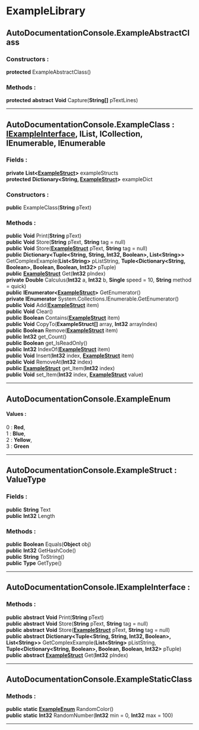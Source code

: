 <h1>ExampleLibrary</h1> <h2 id='ExampleAbstractClassAnchor'>AutoDocumentationConsole.ExampleAbstractClass</h2>  <h3>Constructors : </h3><strong>protected</strong> <strong></strong> ExampleAbstractClass()<br> 
 <h3>Methods : </h3><strong>protected</strong> <strong></strong> <strong>abstract</strong> <strong>Void</strong> Capture(<strong>String[]</strong> pTextLines)<br> 
<hr><h2 id='ExampleClassAnchor'>AutoDocumentationConsole.ExampleClass : <a href='#IExampleInterfaceAnchor'>IExampleInterface</a>, IList, ICollection, IEnumerable, IEnumerable</h2> <h3>Fields : </h3><strong>private</strong> <strong></strong> <strong></strong> <strong>List&lt;<a href='#ExampleStructAnchor'>ExampleStruct</a>&gt;</strong> exampleStructs<br> 
<strong>protected</strong> <strong></strong> <strong></strong> <strong>Dictionary&lt;String, <a href='#ExampleStructAnchor'>ExampleStruct</a>&gt;</strong> exampleDict<br> 
 <h3>Constructors : </h3><strong>public</strong> <strong></strong> ExampleClass(<strong>String</strong> pText)<br> 
 <h3>Methods : </h3><strong>public</strong> <strong></strong> <strong></strong> <strong>Void</strong> Print(<strong>String</strong> pText)<br> 
<strong>public</strong> <strong></strong> <strong></strong> <strong>Void</strong> Store(<strong>String</strong> pText, <strong>String</strong> tag = null)<br> 
<strong>public</strong> <strong></strong> <strong></strong> <strong>Void</strong> Store(<strong><a href='#ExampleStructAnchor'>ExampleStruct</a></strong> pText, <strong>String</strong> tag = null)<br> 
<strong>public</strong> <strong></strong> <strong></strong> <strong>Dictionary&lt;Tuple&lt;String, String, Int32, Boolean&gt;, List&lt;String&gt;&gt;</strong> GetComplexExample(<strong>List&lt;String&gt;</strong> pListString, <strong>Tuple&lt;Dictionary&lt;String, Boolean&gt;, Boolean, Boolean, Int32&gt;</strong> pTuple)<br> 
<strong>public</strong> <strong></strong> <strong></strong> <strong><a href='#ExampleStructAnchor'>ExampleStruct</a></strong> Get(<strong>Int32</strong> pIndex)<br> 
<strong>private</strong> <strong></strong> <strong></strong> <strong>Double</strong> Calculus(<strong>Int32</strong> a, <strong>Int32</strong> b, <strong>Single</strong> speed = 10, <strong>String</strong> method = quick)<br> 
<strong>public</strong> <strong></strong> <strong></strong> <strong>IEnumerator&lt;<a href='#ExampleStructAnchor'>ExampleStruct</a>&gt;</strong> GetEnumerator()<br> 
<strong>private</strong> <strong></strong> <strong></strong> <strong>IEnumerator</strong> System.Collections.IEnumerable.GetEnumerator()<br> 
<strong>public</strong> <strong></strong> <strong></strong> <strong>Void</strong> Add(<strong><a href='#ExampleStructAnchor'>ExampleStruct</a></strong> item)<br> 
<strong>public</strong> <strong></strong> <strong></strong> <strong>Void</strong> Clear()<br> 
<strong>public</strong> <strong></strong> <strong></strong> <strong>Boolean</strong> Contains(<strong><a href='#ExampleStructAnchor'>ExampleStruct</a></strong> item)<br> 
<strong>public</strong> <strong></strong> <strong></strong> <strong>Void</strong> CopyTo(<strong>ExampleStruct[]</strong> array, <strong>Int32</strong> arrayIndex)<br> 
<strong>public</strong> <strong></strong> <strong></strong> <strong>Boolean</strong> Remove(<strong><a href='#ExampleStructAnchor'>ExampleStruct</a></strong> item)<br> 
<strong>public</strong> <strong></strong> <strong></strong> <strong>Int32</strong> get_Count()<br> 
<strong>public</strong> <strong></strong> <strong></strong> <strong>Boolean</strong> get_IsReadOnly()<br> 
<strong>public</strong> <strong></strong> <strong></strong> <strong>Int32</strong> IndexOf(<strong><a href='#ExampleStructAnchor'>ExampleStruct</a></strong> item)<br> 
<strong>public</strong> <strong></strong> <strong></strong> <strong>Void</strong> Insert(<strong>Int32</strong> index, <strong><a href='#ExampleStructAnchor'>ExampleStruct</a></strong> item)<br> 
<strong>public</strong> <strong></strong> <strong></strong> <strong>Void</strong> RemoveAt(<strong>Int32</strong> index)<br> 
<strong>public</strong> <strong></strong> <strong></strong> <strong><a href='#ExampleStructAnchor'>ExampleStruct</a></strong> get_Item(<strong>Int32</strong> index)<br> 
<strong>public</strong> <strong></strong> <strong></strong> <strong>Void</strong> set_Item(<strong>Int32</strong> index, <strong><a href='#ExampleStructAnchor'>ExampleStruct</a></strong> value)<br> 
<hr><h2 id='ExampleEnumAnchor'>AutoDocumentationConsole.ExampleEnum</h2> <h4>Values : </h4>0 : <strong>Red</strong>, <br> 
1 : <strong>Blue</strong>, <br> 
2 : <strong>Yellow</strong>, <br> 
3 : <strong>Green</strong><br> 
<hr><h2 id='ExampleStructAnchor'>AutoDocumentationConsole.ExampleStruct : ValueType</h2> <h3>Fields : </h3><strong>public</strong> <strong></strong> <strong></strong> <strong>String</strong> Text<br> 
<strong>public</strong> <strong></strong> <strong></strong> <strong>Int32</strong> Length<br> 
  <h3>Methods : </h3><strong>public</strong> <strong></strong> <strong></strong> <strong>Boolean</strong> Equals(<strong>Object</strong> obj)<br> 
<strong>public</strong> <strong></strong> <strong></strong> <strong>Int32</strong> GetHashCode()<br> 
<strong>public</strong> <strong></strong> <strong></strong> <strong>String</strong> ToString()<br> 
<strong>public</strong> <strong></strong> <strong></strong> <strong>Type</strong> GetType()<br> 
<hr><h2 id='IExampleInterfaceAnchor'>AutoDocumentationConsole.IExampleInterface : </h2>   <h3>Methods : </h3><strong>public</strong> <strong></strong> <strong>abstract</strong> <strong>Void</strong> Print(<strong>String</strong> pText)<br> 
<strong>public</strong> <strong></strong> <strong>abstract</strong> <strong>Void</strong> Store(<strong>String</strong> pText, <strong>String</strong> tag = null)<br> 
<strong>public</strong> <strong></strong> <strong>abstract</strong> <strong>Void</strong> Store(<strong><a href='#ExampleStructAnchor'>ExampleStruct</a></strong> pText, <strong>String</strong> tag = null)<br> 
<strong>public</strong> <strong></strong> <strong>abstract</strong> <strong>Dictionary&lt;Tuple&lt;String, String, Int32, Boolean&gt;, List&lt;String&gt;&gt;</strong> GetComplexExample(<strong>List&lt;String&gt;</strong> pListString, <strong>Tuple&lt;Dictionary&lt;String, Boolean&gt;, Boolean, Boolean, Int32&gt;</strong> pTuple)<br> 
<strong>public</strong> <strong></strong> <strong>abstract</strong> <strong><a href='#ExampleStructAnchor'>ExampleStruct</a></strong> Get(<strong>Int32</strong> pIndex)<br> 
<hr><h2 id='ExampleStaticClassAnchor'>AutoDocumentationConsole.ExampleStaticClass</h2>   <h3>Methods : </h3><strong>public</strong> <strong>static</strong> <strong></strong> <strong><a href='#ExampleEnumAnchor'>ExampleEnum</a></strong> RandomColor()<br> 
<strong>public</strong> <strong>static</strong> <strong></strong> <strong>Int32</strong> RandomNumber(<strong>Int32</strong> min = 0, <strong>Int32</strong> max = 100)<br> 
<hr>